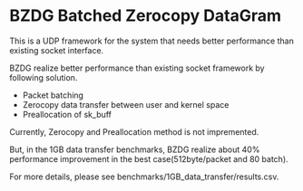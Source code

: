 # BZDG Batched Zerocopy DataGram

This is a UDP framework for the system that needs better performance than existing socket interface.

BZDG realize better performance than existing socket framework by following solution.

- Packet batching
- Zerocopy data transfer between user and kernel space
- Preallocation of sk_buff

Currently, Zerocopy and Preallocation method is not impremented.

But, in the 1GB data transfer benchmarks, BZDG realize about 40% performance improvement in the best case(512byte/packet and 80 batch).

For more details, please see benchmarks/1GB_data_transfer/results.csv.
